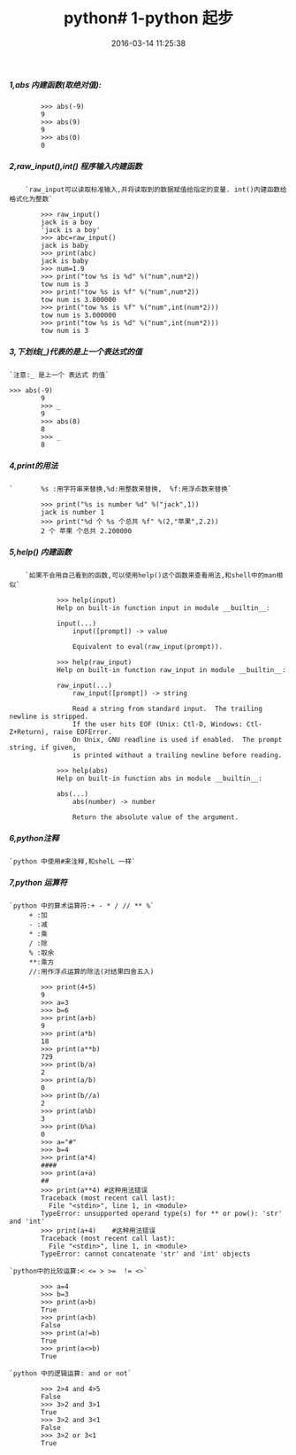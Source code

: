 ﻿---
title: 'python# 1-python 起步'
date: 2016-03-14 11:25:38
categories: python
toc: true
tags:
---

##### 1,abs 内建函数(取绝对值):
```
		>>> abs(-9)
		9
		>>> abs(9)
		9
		>>> abs(0)
		0
```
##### 2,raw_input(),int()  程序输入内建函数 
		`raw_input可以读取标准输入,并将读取到的数据赋值给指定的变量. int()内建函数给格式化为整数`
```
		>>> raw_input()
		jack is a boy
		'jack is a boy'
		>>> abc=raw_input()
		jack is baby
		>>> print(abc)
		jack is baby
		>>> num=1.9
		>>> print("tow %s is %d" %("num",num*2))
		tow num is 3
		>>> print("tow %s is %f" %("num",num*2))
		tow num is 3.800000
		>>> print("tow %s is %f" %("num",int(num*2)))
		tow num is 3.000000
		>>> print("tow %s is %d" %("num",int(num*2)))
		tow num is 3
```

##### 3,下划线(_)代表的是上一个表达式的值
	`注意:_ 是上一个 表达式 的值`
```
>>> abs(-9)
		9
		>>> _
		9
		>>> abs(8)
		8
		>>> _
		8
```
##### 4,print的用法
	`		%s :用字符串来替换,%d:用整数来替换,	%f:用浮点数来替换`

```
		>>> print("%s is number %d" %("jack",1))
		jack is number 1
		>>> print("%d 个 %s 个总共 %f" %(2,"苹果",2.2))
		2 个 苹果 个总共 2.200000
```

##### 5,help() 内建函数
		`如果不会用自己看到的函数,可以使用help()这个函数来查看用法,和shell中的man相似`
```
			>>> help(input)
			Help on built-in function input in module __builtin__:

			input(...)
				input([prompt]) -> value

				Equivalent to eval(raw_input(prompt)).

			>>> help(raw_input)
			Help on built-in function raw_input in module __builtin__:

			raw_input(...)
				raw_input([prompt]) -> string

				Read a string from standard input.  The trailing newline is stripped.
				If the user hits EOF (Unix: Ctl-D, Windows: Ctl-Z+Return), raise EOFError.
				On Unix, GNU readline is used if enabled.  The prompt string, if given,
				is printed without a trailing newline before reading.

			>>> help(abs)
			Help on built-in function abs in module __builtin__:

			abs(...)
				abs(number) -> number

				Return the absolute value of the argument.

```
##### 6,python注释
	`python 中使用#来注释,和shelL 一样`
##### 7,python 运算符
	`python 中的算术运算符:+ - * / // ** %`
		 + :加
		 - :减
		 * :乘
		 / :除 
		 % :取余
		 **:乘方
		 //:用作浮点运算的除法(对结果四舍五入)
```
		>>> print(4+5)
		9
		>>> a=3
		>>> b=6
		>>> print(a+b)
		9
		>>> print(a*b)
		18
		>>> print(a**b)
		729
		>>> print(b/a)
		2
		>>> print(a/b)
		0
		>>> print(b//a)
		2
		>>> print(a%b)
		3
		>>> print(b%a)
		0
		>>> a="#"
		>>> b=4
		>>> print(a*4)
		####
		>>> print(a+a)
		##
		>>> print(a**4) #这种用法错误
		Traceback (most recent call last):
		  File "<stdin>", line 1, in <module>
		TypeError: unsupported operand type(s) for ** or pow(): 'str' and 'int'
		>>> print(a+4)    #这种用法错误
		Traceback (most recent call last):
		  File "<stdin>", line 1, in <module>
		TypeError: cannot concatenate 'str' and 'int' objects  
```
	`python中的比较运算:< <= > >=  != <>`
```
		>>> a=4
		>>> b=3
		>>> print(a>b)
		True
		>>> print(a<b)
		False
		>>> print(a!=b)
		True
		>>> print(a<>b)
		True
```
	`python 中的逻辑运算: and or not`
	
```
		>>> 2>4 and 4>5
		False
		>>> 3>2 and 3>1
		True
		>>> 3>2 and 3<1
		False
		>>> 3>2 or 3<1
		True
```